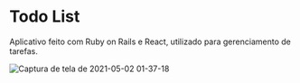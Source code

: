 # Todo List

Aplicativo feito com Ruby on Rails e React, utilizado para gerenciamento de tarefas.

![Captura de tela de 2021-05-02 01-37-18](https://user-images.githubusercontent.com/59586689/116825459-d647ac00-ab65-11eb-98b5-3364c9e33497.png)
